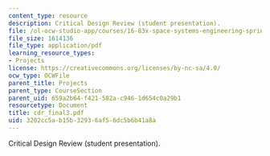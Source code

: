 ```yaml
---
content_type: resource
description: Critical Design Review (student presentation).
file: /ol-ocw-studio-app/courses/16-83x-space-systems-engineering-spring-2002-spring-2003/3202cc5ab15b32936af56dc5b6b41a8a_cdr_final3.pdf
file_size: 1614136
file_type: application/pdf
learning_resource_types:
- Projects
license: https://creativecommons.org/licenses/by-nc-sa/4.0/
ocw_type: OCWFile
parent_title: Projects
parent_type: CourseSection
parent_uid: 659a2b64-f421-582a-c946-1d654c0a29b1
resourcetype: Document
title: cdr_final3.pdf
uid: 3202cc5a-b15b-3293-6af5-6dc5b6b41a8a
---
```

Critical Design Review (student presentation).